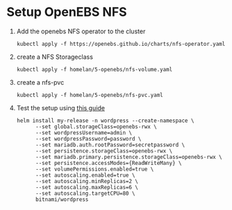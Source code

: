 # Setup OpenEBS NFS

1. Add the openebs NFS operator to the cluster
   ```
   kubectl apply -f https://openebs.github.io/charts/nfs-operator.yaml
   ```

2. create a NFS Storageclass
   ```
   kubectl apply -f homelan/5-openebs/nfs-volume.yaml
   ```

3. create a nfs-pvc
   ```
   kubectl apply -f homelan/5-openebs/nfs-pvc.yaml
   ```

4. Test the setup using [this guide](https://github.com/openebs/dynamic-nfs-provisioner/blob/develop/docs/workload/wordpress.md)
   ```
   helm install my-release -n wordpress --create-namespace \
         --set global.storageClass=openebs-rwx \
         --set wordpressUsername=admin \
         --set wordpressPassword=password \
         --set mariadb.auth.rootPassword=secretpassword \
         --set persistence.storageClass=openebs-rwx \
         --set mariadb.primary.persistence.storageClass=openebs-rwx \
         --set persistence.accessModes={ReadWriteMany} \
         --set volumePermissions.enabled=true \
         --set autoscaling.enabled=true \
         --set autoscaling.minReplicas=2 \
         --set autoscaling.maxReplicas=6 \
         --set autoscaling.targetCPU=80 \
         bitnami/wordpress
   ```